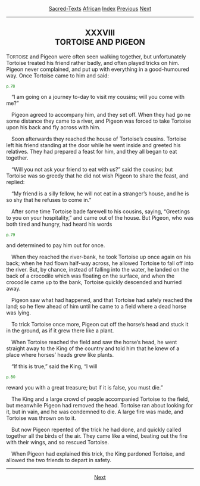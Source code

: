 <body>
 
 <p align="center"><a href="../../index.htm">Sacred-Texts</a> <a href="../index.htm">African</a> <a href="index.htm">Index</a> <a href="yl40.htm">Previous</a> <a href="yl42.htm">Next</a></p>
 
 <hr>
 
 <h2 align="center">XXXVIII<br> TORTOISE AND PIGEON</h2>
 
 <p>T<small>ORTOISE</small> and Pigeon were often seen walking together, but unfortunately Tortoise treated his friend rather badly, and often played tricks on him. Pigeon never complained, and put up with everything in a good-humoured way. Once Tortoise came to him and said:</p>
 
 <p>
 
 <!------------------------page 78------------------------>
 
 <a name="page_78"><font size="1" color="GREEN">p. 78</font></a>
 
 </p>
 
 <p> “I am going on a journey to-day to visit my cousins; will you come with me?”</p>
 
 <p> Pigeon agreed to accompany him, and they set off. When they had go ne some distance they came to a river, and Pigeon was forced to take Tortoise upon his back and fly across with him.</p>
 
 <p> Soon afterwards they reached the house of Tortoise’s cousins. Tortoise left his friend standing at the door while he went inside and greeted his relatives. They had prepared a feast for him, and they all began to eat together.</p>
 
 <p> “Will you not ask your friend to eat with us?” said the cousins; but Tortoise was so greedy that he did not wish Pigeon to share the feast, and replied:</p>
 
 <p> “My friend is a silly fellow, he will not eat in a stranger’s house, and he is so shy that he refuses to come in.”</p>
 
 <p> After some time Tortoise bade farewell to his cousins, saying, “Greetings to you on your hospitality,” and came out of the house. But Pigeon, who was both tired and hungry, had heard his words
 
 <!------------------------page 79------------------------>
 
 <a name="page_79"><font size="1" color="GREEN">p. 79</font></a>
 
 and determined to pay him out for once.</p>
 
 <p> When they reached the river-bank, he took Tortoise up once again on his back; when he had flown half-way across, he allowed Tortoise to fall off into the river. But, by chance, instead of falling into the water, he landed on the back of a crocodile which was floating on the surface, and when the crocodile came up to the bank, Tortoise quickly descended and hurried away.</p>
 
 <p> Pigeon saw what had happened, and that Tortoise had safely reached the land; so he flew ahead of him until he came to a field where a dead horse was lying.</p>
 
 <p> To trick Tortoise once more, Pigeon cut off the horse’s head and stuck it in the ground, as if it grew there like a plant.</p>
 
 <p> When Tortoise reached the field and saw the horse’s head, he went straight away to the King of the country and told him that he knew of a place where horses’ heads grew like plants.</p>
 
 <p> “If this is true,” said the King, “I will
 
 <!------------------------page 80------------------------>
 
 <a name="page_80"><font size="1" color="GREEN">p. 80</font></a>
 
 reward you with a great treasure; but if it is false, you must die.”</p>
 
 <p> The King and a large crowd of people accompanied Tortoise to the field, but meanwhile Pigeon had removed the head. Tortoise ran about looking for it, but in vain, and he was condemned to die. A large fire was made, and Tortoise was thrown on to it.</p>
 
 <p> But now Pigeon repented of the trick he had done, and quickly called together all the birds of the air. They came like a wind, beating out the fire with their wings, and so rescued Tortoise.</p>
 
 <p> When Pigeon had explained this trick, the King pardoned Tortoise, and allowed the two friends to depart in safety.</p>
 
 <hr>
 
 <p align="center"><a href="yl42.htm">Next</a></p>
 
 </body>